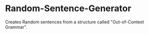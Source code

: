 # Random-Sentence-Generator
Creates Random sentences from a structure called "Out-of-Context Grammar". 
